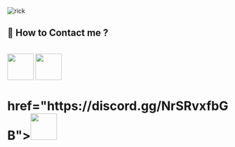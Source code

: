  
 ![rick](https://64.media.tumblr.com/51015ec638a516f7f7d353ca198a5091/tumblr_pdbo9wBAe11xd0gvgo1_1280.gif)
 
 

## 📝 How to Contact me ? 

</h1> <br>  <a href="https://twitter.com/x0ld7"><img src="https://image.flaticon.com/icons/png/512/23/23931.png" width="60"></a> <a href="https://www.hackthebox.eu/profile/491690"><img src="https://forum.hackthebox.eu/uploads/RJZMUY81IQLQ.png" width="60"></a> <h1>
href="https://discord.gg/NrSRvxfbGB"><img src="https://i.pinimg.com/736x/a7/c1/6f/a7c16f96b4aa29e133da7739e0df7316.jpg" width="60"></a> <h1>




<!---
x0ld/x0ld is a ✨ special ✨ repository because its `README.md` (this file) appears on your GitHub profile.
You can click the Preview link to take a look at your changes.
--->
